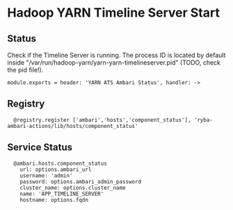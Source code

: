 
# Hadoop YARN Timeline Server Start

## Status

Check if the Timeline Server is running. The process ID is located by default
inside "/var/run/hadoop-yarn/yarn-yarn-timelineserver.pid" (TODO, check the pid file!).

    module.exports = header: 'YARN ATS Ambari Status', handler: ->

## Registry

      @registry.register ['ambari','hosts','component_status'], 'ryba-ambari-actions/lib/hosts/component_status'

## Service Status

      @ambari.hosts.component_status
        url: options.ambari_url
        username: 'admin'
        password: options.ambari_admin_password
        cluster_name: options.cluster_name
        name: 'APP_TIMELINE_SERVER'
        hostname: options.fqdn
